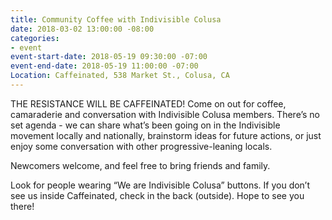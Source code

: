 ```yaml
---
title: Community Coffee with Indivisible Colusa
date: 2018-03-02 13:00:00 -08:00
categories:
- event
event-start-date: 2018-05-19 09:30:00 -07:00
event-end-date: 2018-05-19 11:00:00 -07:00
Location: Caffeinated, 538 Market St., Colusa, CA
---
```


THE RESISTANCE WILL BE CAFFEINATED! Come on out for coffee, camaraderie and conversation with Indivisible Colusa members. There’s no set agenda - we can share what’s been going on in the Indivisible movement locally and nationally, brainstorm ideas for future actions, or just enjoy some conversation with other progressive-leaning locals.

Newcomers welcome, and feel free to bring friends and family.

Look for people wearing “We are Indivisible Colusa” buttons. If you don’t see us inside Caffeinated, check in the back (outside). Hope to see you there!